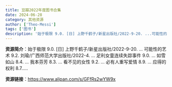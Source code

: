 ```yaml
---
title: 豆瓣2022年度图书合集
date: 2024-06-28
category: 其他资源
author: ['Theo-Messi']
tags: ['图书']
description: '始于极限 9.0. [日] 上野千鹤子/新星出版社/2022-9-20. ...可能性的艺术 9.2. 刘瑜/广西师范大学出版社/2022-4. ...足利女童连续失踪事件 9.0. ...如雪如山 8.4. ...我本芬芳 8.3. ...看不见的女性 9.2. ...必有人重写爱情 8.9. ...应得的权利 8.7…..'
---
```


**资源简介**：始于极限 9.0. [日] 上野千鹤子/新星出版社/2022-9-20. ...
可能性的艺术 9.2. 刘瑜/广西师范大学出版社/2022-4. ...
足利女童连续失踪事件 9.0. ...
如雪如山 8.4. ...
我本芬芳 8.3. ...
看不见的女性 9.2. ...
必有人重写爱情 8.9. ...
应得的权利 8.7…..

**资源链接**：https://www.alipan.com/s/GFfRs2wYW9x
